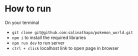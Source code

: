# How to run

On your terminal

- ```git clone git@github.com:salinathapa/pokemon_world.git```
- ```npm i``` to install the required libraries
- ```npm run dev``` to run server
- ```ctrl + click``` localhost link to open page in browser